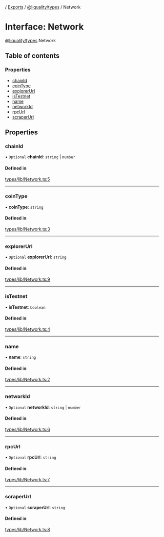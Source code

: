 [](../README.md) / [Exports](../modules.md) / [@liquality/types](../modules/liquality_types.md) / Network

# Interface: Network

[@liquality/types](../modules/liquality_types.md).Network

## Table of contents

### Properties

- [chainId](liquality_types.Network.md#chainid)
- [coinType](liquality_types.Network.md#cointype)
- [explorerUrl](liquality_types.Network.md#explorerurl)
- [isTestnet](liquality_types.Network.md#istestnet)
- [name](liquality_types.Network.md#name)
- [networkId](liquality_types.Network.md#networkid)
- [rpcUrl](liquality_types.Network.md#rpcurl)
- [scraperUrl](liquality_types.Network.md#scraperurl)

## Properties

### chainId

• `Optional` **chainId**: `string` \| `number`

#### Defined in

[types/lib/Network.ts:5](https://github.com/liquality/chainabstractionlayer/blob/c190aa67/packages/types/lib/Network.ts#L5)

___

### coinType

• **coinType**: `string`

#### Defined in

[types/lib/Network.ts:3](https://github.com/liquality/chainabstractionlayer/blob/c190aa67/packages/types/lib/Network.ts#L3)

___

### explorerUrl

• `Optional` **explorerUrl**: `string`

#### Defined in

[types/lib/Network.ts:9](https://github.com/liquality/chainabstractionlayer/blob/c190aa67/packages/types/lib/Network.ts#L9)

___

### isTestnet

• **isTestnet**: `boolean`

#### Defined in

[types/lib/Network.ts:4](https://github.com/liquality/chainabstractionlayer/blob/c190aa67/packages/types/lib/Network.ts#L4)

___

### name

• **name**: `string`

#### Defined in

[types/lib/Network.ts:2](https://github.com/liquality/chainabstractionlayer/blob/c190aa67/packages/types/lib/Network.ts#L2)

___

### networkId

• `Optional` **networkId**: `string` \| `number`

#### Defined in

[types/lib/Network.ts:6](https://github.com/liquality/chainabstractionlayer/blob/c190aa67/packages/types/lib/Network.ts#L6)

___

### rpcUrl

• `Optional` **rpcUrl**: `string`

#### Defined in

[types/lib/Network.ts:7](https://github.com/liquality/chainabstractionlayer/blob/c190aa67/packages/types/lib/Network.ts#L7)

___

### scraperUrl

• `Optional` **scraperUrl**: `string`

#### Defined in

[types/lib/Network.ts:8](https://github.com/liquality/chainabstractionlayer/blob/c190aa67/packages/types/lib/Network.ts#L8)
